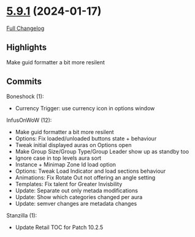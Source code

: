 # [5.9.1](https://github.com/WeakAuras/WeakAuras2/tree/5.9.1) (2024-01-17)

[Full Changelog](https://github.com/WeakAuras/WeakAuras2/compare/5.9.0...5.9.1)

## Highlights

 Make guid formatter a bit more resilent 

## Commits

Boneshock (1):

- Currency Trigger: use currency icon in options window

InfusOnWoW (12):

- Make guid formatter a bit more resilent
- Options: Fix loaded/unloaded buttons state + behaviour
- Tweak initial displayed auras on Options open
- Make Group Size/Group Type/Group Leader show up as standby too
- Ignore case in top levels aura sort
- Instance + Minimap Zone Id load option
- Options: Tweak Load Indicator and load sections behaviour
- Animations: Fix Rotate Out not offering an angle setting
- Templates: Fix talent for Greater Invisbility
- Update: Separate out only metada modifications
- Update: Show which categories changed per aura
- Update: semver changes are metadata changes

Stanzilla (1):

- Update Retail TOC for Patch 10.2.5

